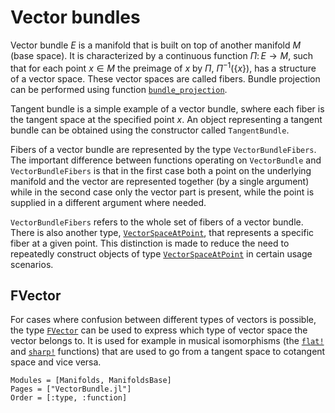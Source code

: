 # Vector bundles

Vector bundle $E$ is a manifold that is built on top of another manifold $M$ (base space). It is characterized by a continuous function $\Pi \colon E \to M$, such that for each point $x \in M$ the preimage of $x$ by $\Pi$, $\Pi^{-1}(\{x\})$, has a structure of a vector space. These vector spaces are called fibers. Bundle projection can be performed using function [`bundle_projection`](@ref).

Tangent bundle is a simple example of a vector bundle, swhere each fiber is the tangent space at the specified point $x$. An object representing a tangent bundle can be obtained using the constructor called `TangentBundle`.

Fibers of a vector bundle are represented by the type `VectorBundleFibers`.
The important difference between functions operating on `VectorBundle` and `VectorBundleFibers` is that in the first case both a point on the underlying manifold and the vector are represented together (by a single argument) while in the second case only the vector part is present, while the point is supplied in a different argument where needed.

`VectorBundleFibers` refers to the whole set of fibers of a vector bundle. There is also another type, [`VectorSpaceAtPoint`](@ref), that represents a specific fiber at a given point. This distinction is made to reduce the need to repeatedly construct objects of type [`VectorSpaceAtPoint`](@ref) in certain usage scenarios.

## FVector

For cases where confusion between different types of vectors is possible, the type [`FVector`](@ref) can be used to express which type of vector space the vector belongs to. It is used for example in musical isomorphisms (the [`flat!`](@ref) and [`sharp!`](@ref) functions) that are used to go from a tangent space to cotangent space and vice versa.

```@autodocs
Modules = [Manifolds, ManifoldsBase]
Pages = ["VectorBundle.jl"]
Order = [:type, :function]
```
